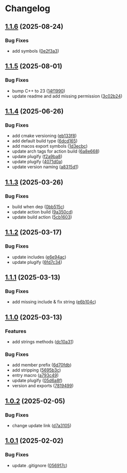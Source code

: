 # Changelog

## [1.1.6](https://github.com/untrustedmodders/dyncall/compare/v1.1.5...v1.1.6) (2025-08-24)


### Bug Fixes

* add symbols ([0e2f3a3](https://github.com/untrustedmodders/dyncall/commit/0e2f3a3e5ce0f46d42d77a4eb85e97e344bdd87d))

## [1.1.5](https://github.com/untrustedmodders/dyncall/compare/v1.1.4...v1.1.5) (2025-08-01)


### Bug Fixes

* bump C++ to 23 ([14f1990](https://github.com/untrustedmodders/dyncall/commit/14f1990371756e0f1c64fd446e78b6392a10ca6e))
* update readme and add missing permission ([3c02b24](https://github.com/untrustedmodders/dyncall/commit/3c02b24c6000e8df4cc593edbeb9879bae8a618a))

## [1.1.4](https://github.com/untrustedmodders/dyncall/compare/v1.1.3...v1.1.4) (2025-06-26)


### Bug Fixes

* add cmake versioning ([eb133f8](https://github.com/untrustedmodders/dyncall/commit/eb133f8b40eb4e4995595ba5a25ff7898b49f657))
* add default build type ([6dcd165](https://github.com/untrustedmodders/dyncall/commit/6dcd16567d9b507d527412df0301c7b56549e2a5))
* add macos export symbols ([1d3ecbc](https://github.com/untrustedmodders/dyncall/commit/1d3ecbc9ba5b1b8e09a58668ae89d57a005a99fc))
* update arch tags for action build ([6a8e668](https://github.com/untrustedmodders/dyncall/commit/6a8e668a948b97b837f28519e1b6a67e48c4bb53))
* update plugify ([f2a9ba8](https://github.com/untrustedmodders/dyncall/commit/f2a9ba82a290f38cc2b4ab2784434ddab4450dfe))
* update plugify ([4071d0a](https://github.com/untrustedmodders/dyncall/commit/4071d0afbfd77d44d11ada6396773a2d648d4566))
* update version naming ([a8315d1](https://github.com/untrustedmodders/dyncall/commit/a8315d1709f222ef990b9ec1b812ff1ddd711d81))

## [1.1.3](https://github.com/untrustedmodders/dyncall/compare/v1.1.2...v1.1.3) (2025-03-26)


### Bug Fixes

* build when dep ([0bb515c](https://github.com/untrustedmodders/dyncall/commit/0bb515c0a286f84757bf0aa98a8c7cb6ac660807))
* update action build ([9a350cd](https://github.com/untrustedmodders/dyncall/commit/9a350cdea646987f8522bc90751fc0243c814ee2))
* update build action ([5cb1603](https://github.com/untrustedmodders/dyncall/commit/5cb1603bd5dd591b6ee2b05d63e5f3df8dab9993))

## [1.1.2](https://github.com/untrustedmodders/dyncall/compare/v1.1.1...v1.1.2) (2025-03-17)


### Bug Fixes

* update includes ([e6e94ac](https://github.com/untrustedmodders/dyncall/commit/e6e94ac17a5137d0e15501696861de98a0f50f83))
* update plugify ([6fd7c34](https://github.com/untrustedmodders/dyncall/commit/6fd7c343629001708281aa656e21c5ed5f797810))

## [1.1.1](https://github.com/untrustedmodders/dyncall/compare/v1.1.0...v1.1.1) (2025-03-13)


### Bug Fixes

* add missing include & fix string ([e6b104c](https://github.com/untrustedmodders/dyncall/commit/e6b104c5e0c7a6b4424fc3b36a5a1bae4ae764c7))

## [1.1.0](https://github.com/untrustedmodders/dyncall/compare/v1.0.2...v1.1.0) (2025-03-13)


### Features

* add strings methods ([dc10a31](https://github.com/untrustedmodders/dyncall/commit/dc10a31cd9a09cfa64bfc24770e080ca735c88a7))


### Bug Fixes

* add member prefix ([6d70fdb](https://github.com/untrustedmodders/dyncall/commit/6d70fdbf9152b77a4b5cb62e45a0c61bf31a95eb))
* add stripping ([5695b3c](https://github.com/untrustedmodders/dyncall/commit/5695b3c0a31f80f9bd2e759d705c9af1f26eb415))
* entry macro ([a793c49](https://github.com/untrustedmodders/dyncall/commit/a793c49c17d4552288f94e55693a4381bc38fa54))
* update plugify ([05d6a8f](https://github.com/untrustedmodders/dyncall/commit/05d6a8fd202dab9b18c2ba39641ef902e94ebb6f))
* version and exports ([7819499](https://github.com/untrustedmodders/dyncall/commit/78194991ce38f475e9de5808f7330d2cd8a0f377))

## [1.0.2](https://github.com/untrustedmodders/dyncall/compare/v1.0.1...v1.0.2) (2025-02-05)


### Bug Fixes

* change update link ([d7a3105](https://github.com/untrustedmodders/dyncall/commit/d7a3105717bd503176256ee7bcd11329f2b02c47))

## [1.0.1](https://github.com/untrustedmodders/dyncall/compare/v1.0.0...v1.0.1) (2025-02-02)


### Bug Fixes

* update .gitignore ([056917c](https://github.com/untrustedmodders/dyncall/commit/056917cd0c7a2090f4482d7519e6a172670f436d))
